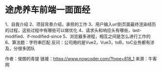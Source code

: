 # 途虎养车前端一面面经

1、自我介绍
2、项目背景介绍，承担的工作
3、用户输入url到页面最终渲染经历的过程，这些过程中有哪些可以做优化
4、请求头和响应头有哪些，last-modified、if-modified-since
5、浏览器多进程，相互之间是怎么进行工作的
6、算法题：字符串匹配
反问：公司用的是Vue2，Vue3，toB，toC业务都有涉及，分很多团队



作者：俊朗的青提
链接：https://www.nowcoder.com/?type=818_1
来源：牛客网